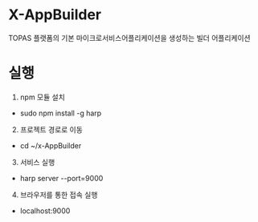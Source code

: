 # X-AppBuilder
TOPAS 플랫폼의 기본 마이크로서비스어플리케이션을 생성하는 빌더 어플리케이션

# 실행
1. npm 모듈 설치
 * sudo npm install -g harp
2. 프로젝트 경로로 이동
 * cd ~/x-AppBuilder
3. 서비스 실행
 * harp server --port=9000
4. 브라우저를 통한 접속 실행
 * localhost:9000